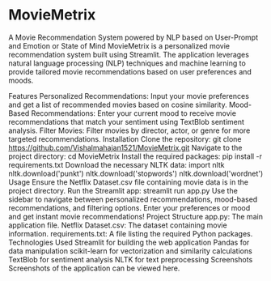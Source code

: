 # MovieMetrix
A Movie Recommendation System powered by NLP based on User-Prompt and Emotion or State of Mind
MovieMetrix is a personalized movie recommendation system built using Streamlit. The application leverages natural language processing (NLP) techniques and machine learning to provide tailored movie recommendations based on user preferences and moods.

Features
Personalized Recommendations: Input your movie preferences and get a list of recommended movies based on cosine similarity.
Mood-Based Recommendations: Enter your current mood to receive movie recommendations that match your sentiment using TextBlob sentiment analysis.
Filter Movies: Filter movies by director, actor, or genre for more targeted recommendations.
Installation
Clone the repository:
git clone https://github.com/Vishalmahajan1521/MovieMetrix.git
Navigate to the project directory:
cd MovieMetrix
Install the required packages:
pip install -r requirements.txt
Download the necessary NLTK data:
import nltk
nltk.download('punkt')
nltk.download('stopwords')
nltk.download('wordnet')
Usage
Ensure the Netflix Dataset.csv file containing movie data is in the project directory.
Run the Streamlit app:
streamlit run app.py
Use the sidebar to navigate between personalized recommendations, mood-based recommendations, and filtering options.
Enter your preferences or mood and get instant movie recommendations!
Project Structure
app.py: The main application file.
Netflix Dataset.csv: The dataset containing movie information.
requirements.txt: A file listing the required Python packages.
Technologies Used
Streamlit for building the web application
Pandas for data manipulation
scikit-learn for vectorization and similarity calculations
TextBlob for sentiment analysis
NLTK for text preprocessing
Screenshots
Screenshots of the application can be viewed here.

